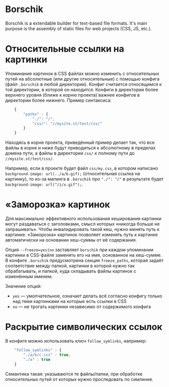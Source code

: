 # Borschik

Borschik is a extendable builder for text-based file formats.
It's main purpose is the assembly of static files for web projects (CSS, JS, etc.).

# Относительные ссылки на картинки

Упоминание картинок в CSS файлах можно изменить с относительных путей на абсолютные (или другие относительные) с помощью конфига (файл `.borschik` в любой директории). Конфиг считается относящимся к той директории, в которой он находится. Конфиги в директории более верхнего уровня (ближе к корню проекта) важнее конфигов в директории более нижнего. Пример синтаксиса:

```js
    {
        "paths" : {
            "./": "/",
            "css/": "//mysite.st/test/css/"
        }
    }
```

Находяcь в корне проекта, приведённый пример делает так, что все файлы в корне и ниже будут приводиться к абсолютному в пределах домена пути, а файлы в директории `css/` к полному пути до `//mysite.st/test/css/`.

Например, если в проекте будет файл `css/my.css`, в котором написано `background-image: url(../a/b.gif);` (относительная ссылка на картинку), то из-за мапинга в `.borschik` про `"./": "/"` в результате будет `background-image: url("/i/x.gif");`.

# «Заморозка» картинок

Для максимально эффективного использования кеширования картинки могут раздаваться с заголовками, смысл которых «никогда больше не запрашивать». Чтобы инвалидировать такой кеш, нужно менять путь к картинке. «Заморозка» картинок позволяет изменять путь к картинке автоматически на основании хеш-суммы от её содержания.

Опция `--freeze=yes|no` заставляет `borschik` при каждом упоминании картинки в CSS-файле заменять его на имя, основанное на хеш-сумме. В конфиге `.borschik` предусмотрена секция `freeze_paths`, которая задаёт соответствие между папкой, картинки в которой нужно так обрабатывать, и папкой, куда складывать файлы картинок с изменённым именем.

Значение опций:

* `yes` — умолчательное, означает делать всё согласно конфигу только над теми картинками на которые есть ссылки в CSS
* `no` — не трогать картинки независимо от содержимого конфига

# Раскрытие символических ссылок  

В конфиге можно использовать ключ `follow_symlinks`, например:

```js
    "follow_symlinks" : {
        "./a/b/c.css" : true,
        "./a" : true
    }
```

Семантика такая: указываются те файлы/папки, при обработке относительных путей от которых нужно проследовать по симлинке.

<!-- Yandex.Metrika counter -->
<img src="//mc.yandex.ru/watch/12831025" style="position:absolute; left:-9999px;" alt="" />
<!-- /Yandex.Metrika counter -->
